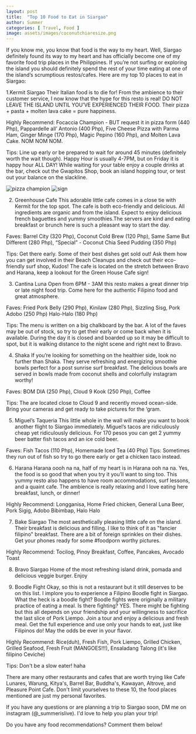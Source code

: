 ```yaml
---
layout: post
title:  "Top 10 Food to Eat in Siargao"
author: Summer
categories: [ Travel, Food ]
image: assets/images/coconutchiaresize.png
---
```

If you know me, you know that food is the way to my heart. Well, Siargao definitely found its way to my heart and has officially become one of my favorite food trip places in the Philippines. If you’re not surfing or exploring the island you should definitely spend the rest of your time eating at one of the island’s scrumptious restos/cafes. Here are my top 10 places to eat in Siargao:

1.Kermit Siargao Their Italian food is to die for! From the ambience to their customer service, I now know that the hype for this resto is real! DO NOT LEAVE THE ISLAND UNTIL YOU’VE EXPERIENCED THEIR FOOD. Their pizza + pasta + molten lava cake = pure happiness. 

Highly Recommend: Focaccia Champion - BUT request it in pizza form (440 Php), Pappardelle all’ Antonio (400 Php), Five Cheese Pizza with Parma Ham, Ginger Minge (170 Php), Magic Pepino (160 Php), and Molten Lava Cake. NOM NOM NOM.

Tips: Line up early or be prepared to wait for around 45 minutes (definitely worth the wait though). Happy Hour is usually 4-7PM, but on Friday it is happy hour ALL DAY! While waiting for your table enjoy a couple drinks at the bar, check out the Gwapitos Shop, book an island hopping tour, or test out your balance on the slackline.

![pizza champion](/assets/images/.png)
![sign]()

2. Greenhouse Cafe
This adorable little cafe comes in a close tie with Kermit for the top spot. The cafe is both eco-friendly and delicious. All ingredients are organic and from the island. Expect to enjoy delicious french baguettes and yummy smoothies.The servers are kind and eating breakfast or brunch here is such a pleasant way to start the day. 

Faves: Barrel City (320 Php), Coconut Cold Brew (120 Php), Same Same But Different (280 Php), “Special” - Coconut Chia Seed Pudding (350 Php)


Tips: Get there early. Some of their best dishes get sold out! Ask them how you can get involved in their Beach Cleanups and check out their eco-friendly surf shop, Kudos! The cafe is located on the stretch between Bravo and Harana, keep a lookout for the Green House Cafe sign!


3. Cantina Luna
Open from 6PM - 3AM this resto makes a great dinner trip or late night food trip. Come here for the authentic Filipino food and great atmosphere.

Faves: Fried Pork Belly (290 Php), Kinilaw (280 Php), Sizzling Sisg, Pork Adobo (250 Php) Halo-Halo (180 Php)

Tips: The menu is written on a big chalkboard by the bar. A lot of the faves may be out of stock, so try to get their early or come back when it is available. During the day it is closed and boarded up so it may be difficult to spot, but it is walking distance to the night scene and right next to Bravo. 

4. Shaka
If you’re looking for something on the healthier side, look no further than Shaka. They serve refreshing and energizing smoothie bowls perfect for a post sunrise surf breakfast. The delicious bowls are served in bowls made from coconut shells and colorfully instagram worthy!

Faves: BOM DIA (250 Php), Cloud 9 Kook (250 Php), Coffee

Tips: The are located close to Cloud 9 and recently moved ocean-side. Bring your cameras and get ready to take pictures for the ‘gram. 

5. Miguel’s Taqueria 
This little whole in the wall will make you want to book another flight to Siargao immediately. Miguel’s tacos are ridiculously cheap yet ridiculously delicious. For 170 pesos you can get 2 yummy beer batter fish tacos and an ice cold beer.

Faves: Fish Tacos (110 Php), Homemade Iced Tea (40 Php)
Tips: Sometimes they run out of fish so try to go there early or get a chicken taco instead.  

6. Harana
Harana oooh na na, half of my heart is in Harana ooh na na. Yes, the food is so good that when you try it you’ll want to sing too. This yummy resto also happens to have room accommodations, surf lessons, and a quaint cafe. The ambience is really relaxing and I love eating here breakfast, lunch, or dinner! 

Highly Recommend: Longganisa, Home Fried chicken, General Luna Beer, Pork Sigig, Adobo Bibimbap, Halo Halo


7. Bake Siargao 
The most aesthetically pleasing little cafe on the island. Their breakfast is delicious and filling. I like to think of it as "fancier filipino" breakfast. There are a bit of foreign sprinkles on their dishes. Get your phones ready for some #foodporn worthy pictures. 

Highly Recommend: Tocilog, Pinoy Breakfast, Coffee, Pancakes, Avocado Toast

8. Bravo Siargao
Home of the most refreshing island drink, pomada and delicious veggie burger. Enjoy 

10. Boodle Fight
Okay, so this is not a restaurant but it still deserves to be on this list. I implore you to experience a Filipino Boodle fight in Siargao. What the heck is a boodle fight? Boodle fights were originally a military practice of eating a meal. Is there fighting? YES. There might be fighting but this all depends on your friendship and your willingness to sacrifice the last slice of Pork Liempo. Join a tour and enjoy a delicious and fresh meal. Get the full experience and use only your hands to eat, just like Filipinos do! May the odds be ever in your flavor. 

Highly Recommend: Rice(duh), Fresh Fish, Pork Liempo, Grilled Chicken, Grilled Seafood, Fresh Fruit (MANGOES!!!), Ensaladang Talong (it's like filipino Ceviche)

Tips: Don't be a slow eater! haha

There are many other restaurants and cafes that are worth trying like Cafe Lunares, Warung, Kitya's, Barrel Bar, Buddha's, Kawayan, Altrove, and Pleasure Point Cafe. Don't limit yourselves to these 10, the food places mentioned are just my personal favorites. 

If you have any questions or are planning a trip to Siargao soon, DM me on instagram (@_summerislive). I'd love to help you plan your trip!

Do you have any food recommendations? Comment them below! 